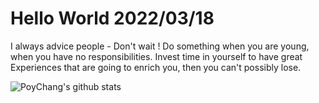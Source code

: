 # Hello World 2022/03/18

I always advice people - Don't wait ! Do something when you are young, when you have no responsibilities. Invest time in yourself to have great Experiences that are going to enrich you, then you can't possibly lose.

![PoyChang's github stats](https://github-readme-stats.vercel.app/api?username=poychang&show_icons=true&theme=dracula)
